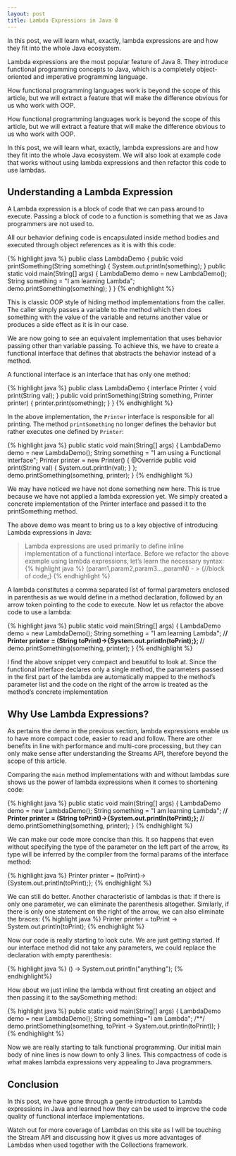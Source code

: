```yaml
---
layout: post
title: Lambda Expressions in Java 8
---
```



<div class="message">
  In this post, we will learn what, exactly, lambda expressions are and how they fit into the whole Java ecosystem.
</div>

Lambda expressions are the most popular feature of Java 8. They introduce functional programming concepts to Java, which is a completely object-oriented and imperative programming language. 

How functional programming languages work is beyond the scope of this article, but we will extract a feature that will make the difference obvious for us who work with OOP.

How functional programming languages work is beyond the scope of this article, but we will extract a feature that will make the difference obvious to us who work with OOP.

In this post, we will learn what, exactly, lambda expressions are and how they fit into the whole Java ecosystem. We will also look at example code that works without using lambda expressions and then refactor this code to use lambdas.

## Understanding a Lambda Expression

A Lambda expression is a block of code that we can pass around to execute. Passing a block of code to a function is something that we as Java programmers are not used to. 

All our behavior defining code is encapsulated inside method bodies and executed through object references as it is with this code:

{% highlight java %}
public class LambdaDemo {
    public void printSomething(String something) {
        System.out.println(something);
    }
    public static void main(String[] args) {
        LambdaDemo demo = new LambdaDemo();
        String something = "I am learning Lambda";
        demo.printSomething(something);
    }
}
{% endhighlight %}

This is classic OOP style of hiding method implementations from the caller. The caller simply passes a variable to the method which then does something with the value of the variable and returns another value or produces a side effect as it is in our case.

We are now going to see an equivalent implementation that uses behavior passing other than variable passing. To achieve this, we have to create a functional interface that defines that abstracts the behavior instead of a method. 

A functional interface is an interface that has only one method:

{% highlight java %}
public class LambdaDemo {
    interface Printer {
        void print(String val);
    }
    public void printSomething(String something, Printer printer) {
        printer.print(something);
    }
}
{% endhighlight %}

In the above implementation, the `Printer` interface is responsible for all printing. The method `printSomething` no longer defines the behavior but rather executes one defined by `Printer`:

{% highlight java %}
public static void main(String[] args) {
    LambdaDemo demo = new LambdaDemo();
    String something = "I am using a Functional interface";
    Printer printer = new Printer() {
        @Override
        public void print(String val) {
            System.out.println(val);
        }
    };
    demo.printSomething(something, printer);
}
{% endhighlight %}

We may have noticed we have not done something new here. This is true because we have not applied a lambda expression yet. We simply created a concrete implementation of the Printer interface and passed it to the printSomething method.

The above demo was meant to bring us to a key objective of introducing Lambda expressions in Java:
>Lambda expressions are used primarily to define inline implementation of a functional interface.
Before we refactor the above example using lambda expressions, let’s learn the necessary syntax:
{% highlight java %}
(param1,param2,param3...,paramN) - > {//block of code;}
{% endhighlight %}

A lambda constitutes a comma separated list of formal parameters enclosed in parenthesis as we would define in a method declaration, followed by an arrow token pointing to the code to execute. Now let us refactor the above code to use a lambda:

{% highlight java %}
public static void main(String[] args) {
    LambdaDemo demo = new LambdaDemo();
    String something = "I am learning Lambda";
    /**/
    Printer printer = (String toPrint)->{System.out.println(toPrint);};
    /**/
    demo.printSomething(something, printer);
}
{% endhighlight %}

I find the above snippet very compact and beautiful to look at. Since the functional interface declares only a single method, the parameters passed in the first part of the lambda are automatically mapped to the method’s parameter list and the code on the right of the arrow is treated as the method’s concrete implementation

## Why Use Lambda Expressions?

As pertains the demo in the previous section, lambda expressions enable us to have more compact code, easier to read and follow. There are other benefits in line with performance and multi-core processing, but they can only make sense after understanding the Streams API, therefore beyond the scope of this article.

Comparing the `main` method implementations with and without lambdas sure shows us the power of lambda expressions when it comes to shortening code:

{% highlight java %}
public static void main(String[] args) {
    LambdaDemo demo = new LambdaDemo();
    String something = "I am learning Lambda";
    /**/
    Printer printer = (String toPrint)->{System.out.println(toPrint);};
    /**/
    demo.printSomething(something, printer);
}
{% endhighlight %}

We can make our code more concise than this. It so happens that even without specifying the type of the parameter on the left part of the arrow, its type will be inferred by the compiler from the formal params of the interface method:

{% highlight java %}
Printer printer = (toPrint)->{System.out.println(toPrint);};
{% endhighlight %}

We can still do better. Another characteristic of lambdas is that: if there is only one parameter, we can eliminate the parenthesis altogether. Similarly, if there is only one statement on the right of the arrow, we can also eliminate the braces:
{% highlight java %}
Printer printer = toPrint -> System.out.println(toPrint);
{% endhighlight %}

Now our code is really starting to look cute. We are just getting started. If our interface method did not take any parameters, we could replace the declaration with empty parenthesis:

{% highlight java %}
() -> System.out.println("anything");
{% endhighlight%}

How about we just inline the lambda without first creating an object and then passing it to the saySomething method:

{% highlight java %}
public static void main(String[] args) {
    LambdaDemo demo = new LambdaDemo();
    String something="I am Lambda";
    /**/
    demo.printSomething(something, toPrint -> System.out.println(toPrint));
}
{% endhighlight %}

Now we are really starting to talk functional programming. Our initial main body of nine lines is now down to only 3 lines. This compactness of code is what makes lambda expressions very appealing to Java programmers.

## Conclusion

In this post, we have gone through a gentle introduction to Lambda expressions in Java and learned how they can be used to improve the code quality of functional interface implementations. 

Watch out for more coverage of Lambdas on this site as I will be touching the Stream API and discussing how it gives us more advantages of Lambdas when used together with the Collections framework.